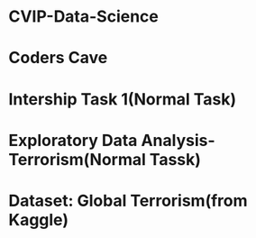 # CVIP-Data-Science

# Coders Cave
# Intership Task 1(Normal Task)
# Exploratory Data Analysis-Terrorism(Normal Tassk)
# Dataset: Global Terrorism(from Kaggle)
